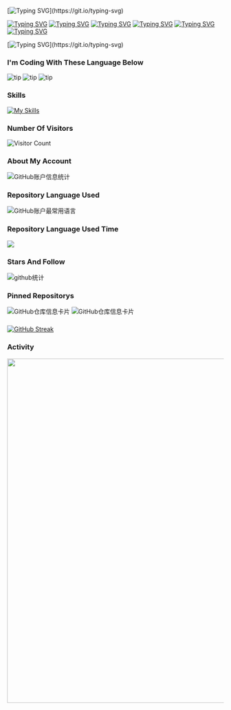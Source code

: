 [![Typing SVG](https://readme-typing-svg.demolab.com?font=Fira+Code&pause=1000&color=09F7A5&random=false&width=435&lines=Wellcome+to+my+homepage!)](https://git.io/typing-svg)

[![Typing SVG](https://readme-typing-svg.demolab.com?font=Fira+Code&size=18&pause=1000&color=F7F7F7&random=false&width=600&lines=%F0%9F%98%84+I%E2%80%99m+currently+working+on+Web+Project)](https://git.io/typing-svg)
[![Typing SVG](https://readme-typing-svg.demolab.com?font=Fira+Code&size=18&pause=1000&color=F7F7F7&random=false&width=600&lines=%E2%9A%A1+I%E2%80%99m+currently+learning+Flutter)](https://git.io/typing-svg)
[![Typing SVG](https://readme-typing-svg.demolab.com?font=Fira+Code&size=18&pause=1000&color=F7F7F7&random=false&width=600&lines=%F0%9F%91%AF+I%E2%80%99m+looking+to+collaborate+on+PersonalProjects)](https://git.io/typing-svg)
[![Typing SVG](https://readme-typing-svg.demolab.com?font=Fira+Code&size=18&pause=1000&color=F7F7F7&random=false&width=600&lines=%F0%9F%A4%94+I%E2%80%99m+looking+for+help+with+Flutter)](https://git.io/typing-svg)
[![Typing SVG](https://readme-typing-svg.demolab.com?font=Fira+Code&size=18&pause=1000&color=F7F7F7&random=false&width=600&lines=%F0%9F%92%AC+Ask+me+about+Java%2FPython%2FGo)](https://git.io/typing-svg)
[![Typing SVG](https://readme-typing-svg.demolab.com?font=Fira+Code&size=18&pause=1000&color=F7F7F7&random=false&width=600&lines=%F0%9F%93%AB+How+to+reach+me%3A+SchrodingersFish%40outlook.com)](https://git.io/typing-svg)


[![Typing SVG](https://readme-typing-svg.demolab.com?font=Fira+Code&size=18&pause=1000&color=F7F7F7&multiline=true&random=false&width=600&lines=%F0%9F%98%84+I%E2%80%99m+currently+working+on+Web+Project;%E2%9A%A1+I%E2%80%99m+currently+learning+Flutter;%F0%9F%91%AF+I%E2%80%99m+looking+to+collaborate+on+PersonalProjects;%F0%9F%A4%94+I%E2%80%99m+looking+for+help+with+Flutter;%F0%9F%92%AC+Ask+me+about+Java%2FPython%2FGo;%F0%9F%93%AB+How+to+reach+me%3A+%5BSchrodingersFish%40outlook.com%5D(mailto%3ASchrodingersFish%40outlook.com))](https://git.io/typing-svg)

### I'm Coding With These Language Below
![tip](https://badgen.net/badge/python/3.11/green?icon=github)   ![tip](https://badgen.net/badge/java/11/red?icon=github)   ![tip](https://badgen.net/badge/go/1.22/blue?icon=github)

### Skills
[![My Skills](https://skillicons.dev/icons?i=java,python,go,nodejs,jquery&theme=light)](https://skillicons.dev)

### Number Of Visitors 
![Visitor Count](https://profile-counter.glitch.me/{SchrodingerFish}/count.svg)

### About My Account
![GitHub账户信息统计](https://github-stats.ubrong.com/api?username=SchrodingerFish&show_icons=true&theme=tokyonight)

### Repository Language Used
![GitHub账户最常用语言](https://github-stats.ubrong.com/api/top-langs/?username=SchrodingerFish&layout=compact&theme=tokyonight&langs_count=20)

### Repository Language Used Time
<img align="center" src="https://github-readme-stats.vercel.app/api/wakatime?username=SchrodingerFish&theme=transparent&hide_border=true&layout=compact&langs_count=22" />

### Stars And Follow
![github统计](https://stats.justsong.cn/api/github?username=SchrodingerFish&theme=dark&lang=zh-CN)

### Pinned Repositorys
![GitHub仓库信息卡片](https://github-stats.ubrong.com/api/pin/?username=SchrodingerFish&repo=cochat-api&theme=dark)   ![GitHub仓库信息卡片](https://github-stats.ubrong.com/api/pin/?username=SchrodingerFish&repo=cloudflare-AI-workers&theme=dark)

### 
[![GitHub Streak](https://streak-stats.demolab.com?user=SchrodingerFish)](https://git.io/streak-stats)


### Activity
<img width="800" src="https://github-readme-activity-graph.vercel.app/graph?username=SchrodingerFish&theme=github-compact&hide_border=true&area=true" />
